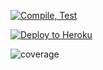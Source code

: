 [![Compile, Test](https://github.com/kohziyi95/VTTPMealPlannerApp/actions/workflows/main.yaml/badge.svg)](https://github.com/kohziyi95/VTTPMealPlannerApp/actions/workflows/main.yaml)

[![Deploy to Heroku](https://github.com/kohziyi95/VTTPMealPlannerApp/actions/workflows/deploy.yaml/badge.svg)](https://github.com/kohziyi95/VTTPMealPlannerApp/actions/workflows/deploy.yaml)

![coverage](https://verybigbucket.sgp1.digitaloceanspaces.com/coverage/VTTPMealPlannerApp/badge/jacoco.svg)

